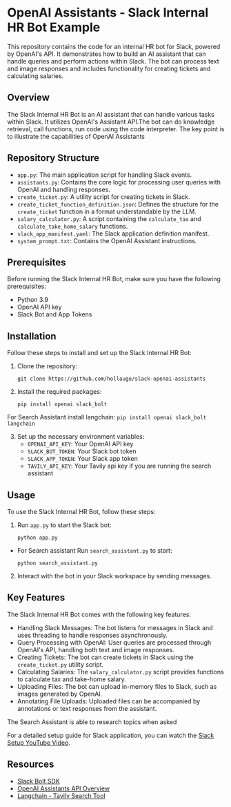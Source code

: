 # OpenAI Assistants - Slack Internal HR Bot Example

This repository contains the code for an internal HR bot for Slack, powered by OpenAI's API. It demonstrates how to build an AI assistant that can handle queries and perform actions within Slack. The bot can process text and image responses and includes functionality for creating tickets and calculating salaries.

## Overview

The Slack Internal HR Bot is an AI assistant that can handle various tasks within Slack. It utilizes OpenAI's Assistant API.The bot can do knowledge retrieval, call functions, run code using the code interpreter. The key point is to illustrate the capabilities of OpenAI Assistants 

## Repository Structure

- `app.py`: The main application script for handling Slack events.
- `assistants.py`: Contains the core logic for processing user queries with OpenAI and handling responses.
- `create_ticket.py`: A utility script for creating tickets in Slack.
- `create_ticket_function_definition.json`: Defines the structure for the `create_ticket` function in a format understandable by the LLM.
- `salary_calculator.py`: A script containing the `calculate_tax` and `calculate_take_home_salary` functions.
- `slack_app_manifest.yaml`: The Slack application definition manifest.
- `system_prompt.txt`: Contains the OpenAI Assistant instructions.

## Prerequisites

Before running the Slack Internal HR Bot, make sure you have the following prerequisites:

- Python 3.9
- OpenAI API key
- Slack Bot and App Tokens

## Installation

Follow these steps to install and set up the Slack Internal HR Bot:

1. Clone the repository:
    ```
    git clone https://github.com/hollaugo/slack-openai-assistants
    ```

2. Install the required packages:
    ```
    pip install openai slack_bolt
    ```
  For Search Assistant install langchain:
    ```
    pip install openai slack_bolt langchain
    ```

3. Set up the necessary environment variables:
    - `OPENAI_API_KEY`: Your OpenAI API key
    - `SLACK_BOT_TOKEN`: Your Slack bot token
    - `SLACK_APP_TOKEN`: Your Slack app token
    - `TAVILY_API_KEY`: Your Tavily api key if you are running the search assistant

## Usage

To use the Slack Internal HR Bot, follow these steps:

1. Run `app.py` to start the Slack bot:
    ```
    python app.py
    ```
- For Search assistant Run `search_assistant.py` to start:
    ```
    python search_assistant.py
    ```
2. Interact with the bot in your Slack workspace by sending messages.

## Key Features

The Slack Internal HR Bot comes with the following key features:
- Handling Slack Messages: The bot listens for messages in Slack and uses threading to handle responses asynchronously.
- Query Processing with OpenAI: User queries are processed through OpenAI's API, handling both text and image responses.
- Creating Tickets: The bot can create tickets in Slack using the `create_ticket.py` utility script.
- Calculating Salaries: The `salary_calculator.py` script provides functions to calculate tax and take-home salary.
- Uploading Files: The bot can upload in-memory files to Slack, such as images generated by OpenAI.
- Annotating File Uploads: Uploaded files can be accompanied by annotations or text responses from the assistant.

The Search Assistant is able to research topics when asked

For a detailed setup guide for Slack application, you can watch the [Slack Setup YouTube Video](https://www.youtube.com/watch?v=HQzYIWY2O2I).

## Resources 
- [Slack Bolt SDK](https://slack.dev/bolt-python/tutorial/getting-started)
- [OpenAI Assistants API Overview](https://platform.openai.com/docs/assistants/overview)
- [Langchain - Tavily Search Tool](https://python.langchain.com/docs/integrations/tools/tavily_search)
